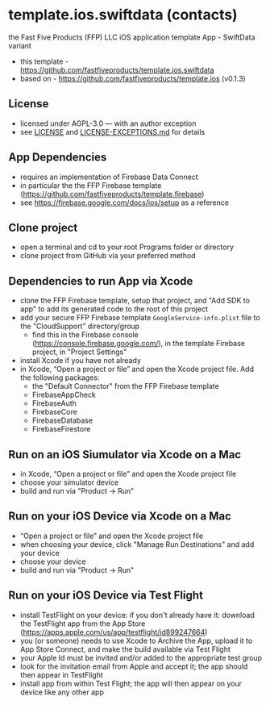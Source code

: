 # template.ios.swiftdata (contacts)
the Fast Five Products (FFP) LLC iOS application template App - SwiftData variant
- this template - https://github.com/fastfiveproducts/template.ios.swiftdata
- based on - https://github.com/fastfiveproducts/template.ios (v0.1.3)


##  License
- licensed under AGPL-3.0 — with an author exception
- see [LICENSE](./LICENSE) and [LICENSE-EXCEPTIONS.md](./LICENSE-EXCEPTIONS.md) for details


##  App Dependencies
- requires an implementation of Firebase Data Connect
- in particular the the FFP Firebase template (https://github.com/fastfiveproducts/template.firebase)
- see https://firebase.google.com/docs/ios/setup as a reference


##  Clone project
- open a terminal and cd to your root Programs folder or directory
- clone project from GitHub via your preferred method


##  Dependencies to run App via Xcode
- clone the FFP Firebase template, setup that project, and "Add SDK to app" to add its generated code to the root of this project
- add your secure FFP Firebase template `GoogleService-info.plist` file to the "CloudSupport" directory/group
  - find this in the Firebase console (https://console.firebase.google.com/), in the template Firebase project, in "Project Settings" 
- install Xcode if you have not already
- in Xcode, “Open a project or file” and open the Xcode project file.  Add the following packages:
  - the "Default Connector" from the FFP Firebase template
  - FirebaseAppCheck
  - FirebaseAuth
  - FirebaseCore
  - FirebaseDatabase
  - FirebaseFirestore


##  Run on an iOS Siumulator via Xcode on a Mac
- in Xcode, “Open a project or file” and open the Xcode project file
- choose your simulator device
- build and run via "Product -> Run"


##  Run on your iOS Device via Xcode on a Mac
- “Open a project or file” and open the Xcode project file
- when choosing your device, click "Manage Run Destinations" and add your device
- choose your device
- build and run via "Product -> Run"


##  Run on your iOS Device via Test Flight
- install TestFlight on your device: if you don't already have it:
        download the TestFlight app from the App Store (https://apps.apple.com/us/app/testflight/id899247664)
- you (or someone) needs to use Xcode to Archive the App, upload it to App Store Connect,
        and make the build available via Test Flight
- your Apple Id must be invited and/or added to the appropriate test group
- look for the invitation email from Apple and accept it; the app should then appear in TestFlight
- install app from within Test Flight; the app will then appear on your device like any other app
